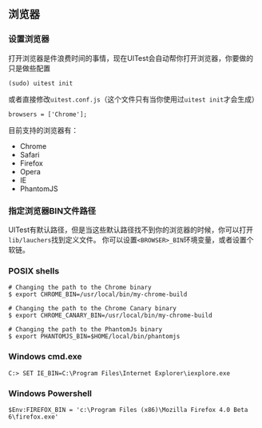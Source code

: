 ## 浏览器

### 设置浏览器

打开浏览器是件浪费时间的事情，现在UITest会自动帮你打开浏览器，你要做的只是做些配置

```
(sudo) uitest init
```
或者直接修改`uitest.conf.js`（这个文件只有当你使用过`uitest init`才会生成）

```
browsers = ['Chrome'];
```

目前支持的浏览器有：

* Chrome
* Safari
* Firefox
* Opera
* IE
* PhantomJS

### 指定浏览器BIN文件路径

UITest有默认路径，但是当这些默认路径找不到你的浏览器的时候，你可以打开`lib/lauchers`找到定义文件。
你可以设置`<BROWSER>_BIN`环境变量，或者设置个软链。

### POSIX shells

```
# Changing the path to the Chrome binary
$ export CHROME_BIN=/usr/local/bin/my-chrome-build

# Changing the path to the Chrome Canary binary
$ export CHROME_CANARY_BIN=/usr/local/bin/my-chrome-build

# Changing the path to the PhantomJs binary
$ export PHANTOMJS_BIN=$HOME/local/bin/phantomjs
```

### Windows cmd.exe

```
C:> SET IE_BIN=C:\Program Files\Internet Explorer\iexplore.exe
```

### Windows Powershell

```
$Env:FIREFOX_BIN = 'c:\Program Files (x86)\Mozilla Firefox 4.0 Beta 6\firefox.exe'
```




